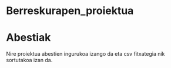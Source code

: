 # Berreskurapen_proiektua

# Abestiak

Nire proiektua abestien ingurukoa izango da eta csv fitxategia nik sortutakoa izan da.
